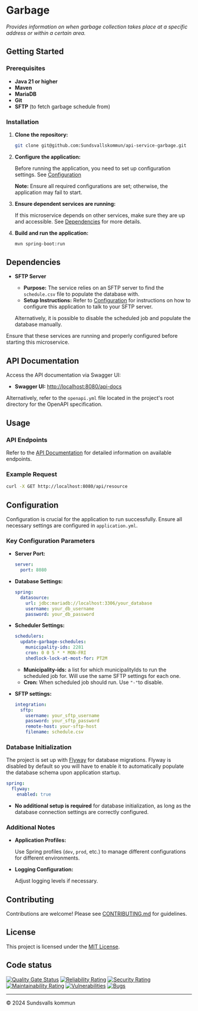 # Garbage

_Provides information on when garbage collection takes place at a specific address or within a certain area._

## Getting Started

### Prerequisites

- **Java 21 or higher**
- **Maven**
- **MariaDB**
- **Git**
- **SFTP** (to fetch garbage schedule from)

### Installation

1. **Clone the repository:**

   ```bash
   git clone git@github.com:Sundsvallskommun/api-service-garbage.git
   ```
2. **Configure the application:**

   Before running the application, you need to set up configuration settings.
   See [Configuration](#Configuration)

   **Note:** Ensure all required configurations are set; otherwise, the application may fail to start.

3. **Ensure dependent services are running:**

   If this microservice depends on other services, make sure they are up and accessible. See [Dependencies](#dependencies) for more details.

4. **Build and run the application:**

   ```bash
   mvn spring-boot:run
   ```

## Dependencies

- **SFTP Server**
  - **Purpose:** The service relies on an SFTP server to find the `schedule.csv` file to populate the database with.
  - **Setup Instructions:** Refer to [Configuration](#configuration) for instructions on how to configure this application to talk to your SFTP server.

  Alternatively, it is possible to disable the scheduled job and populate the database manually.

Ensure that these services are running and properly configured before starting this microservice.

## API Documentation

Access the API documentation via Swagger UI:

- **Swagger UI:** [http://localhost:8080/api-docs](http://localhost:8080/api-docs)

Alternatively, refer to the `openapi.yml` file located in the project's root directory for the OpenAPI specification.

## Usage

### API Endpoints

Refer to the [API Documentation](#api-documentation) for detailed information on available endpoints.

### Example Request

```bash
curl -X GET http://localhost:8080/api/resource
```

## Configuration

Configuration is crucial for the application to run successfully. Ensure all necessary settings are configured in `application.yml`.

### Key Configuration Parameters

- **Server Port:**

  ```yaml
  server:
    port: 8080
  ```
- **Database Settings:**

  ```yaml
  spring:
    datasource:
      url: jdbc:mariadb://localhost:3306/your_database
      username: your_db_username
      password: your_db_password
  ```
- **Scheduler Settings:**

  ```yaml
  schedulers:
    update-garbage-schedules:
      municipality-ids: 2281
      cron: 0 0 5 * * MON-FRI
      shedlock-lock-at-most-for: PT2M
  ```

  - **Municipality-ids:** a list for which municipalityIds to run the scheduled job for. Will use the same SFTP settings for each one.
  - **Cron:** When scheduled job should run. Use `"-"`to disable.
- **SFTP settings:**

  ```yaml
  integration:
    sftp:
      username: your_sftp_username
      password: your_sftp_password
      remote-host: your-sftp-host
      filename: schedule.csv
  ```

### Database Initialization

The project is set up with [Flyway](https://github.com/flyway/flyway) for database migrations. Flyway is disabled by default so you will have to enable it to automatically populate the database schema upon application startup.

```yaml
spring:
  flyway:
    enabled: true
```

- **No additional setup is required** for database initialization, as long as the database connection settings are correctly configured.

### Additional Notes

- **Application Profiles:**

  Use Spring profiles (`dev`, `prod`, etc.) to manage different configurations for different environments.

- **Logging Configuration:**

  Adjust logging levels if necessary.

## Contributing

Contributions are welcome! Please see [CONTRIBUTING.md](https://github.com/Sundsvallskommun/.github/blob/main/.github/CONTRIBUTING.md) for guidelines.

## License

This project is licensed under the [MIT License](LICENSE).

## Code status

[![Quality Gate Status](https://sonarcloud.io/api/project_badges/measure?project=Sundsvallskommun_api-service-garbage&metric=alert_status)](https://sonarcloud.io/summary/overall?id=Sundsvallskommun_api-service-garbage)
[![Reliability Rating](https://sonarcloud.io/api/project_badges/measure?project=Sundsvallskommun_api-service-garbage&metric=reliability_rating)](https://sonarcloud.io/summary/overall?id=Sundsvallskommun_api-service-garbage)
[![Security Rating](https://sonarcloud.io/api/project_badges/measure?project=Sundsvallskommun_api-service-garbage&metric=security_rating)](https://sonarcloud.io/summary/overall?id=Sundsvallskommun_api-service-garbage)
[![Maintainability Rating](https://sonarcloud.io/api/project_badges/measure?project=Sundsvallskommun_api-service-garbage&metric=sqale_rating)](https://sonarcloud.io/summary/overall?id=Sundsvallskommun_api-service-garbage)
[![Vulnerabilities](https://sonarcloud.io/api/project_badges/measure?project=Sundsvallskommun_api-service-garbage&metric=vulnerabilities)](https://sonarcloud.io/summary/overall?id=Sundsvallskommun_api-service-garbage)
[![Bugs](https://sonarcloud.io/api/project_badges/measure?project=Sundsvallskommun_api-service-garbage&metric=bugs)](https://sonarcloud.io/summary/overall?id=Sundsvallskommun_api-service-garbage)

---

© 2024 Sundsvalls kommun
